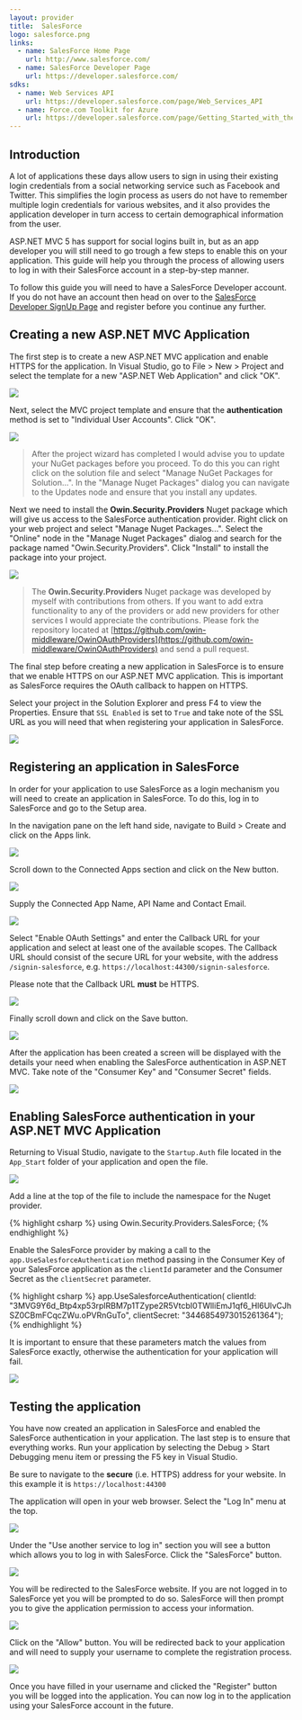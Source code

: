 ```yaml
---
layout: provider
title:  SalesForce
logo: salesforce.png
links: 
  - name: SalesForce Home Page
    url: http://www.salesforce.com/
  - name: SalesForce Developer Page
    url: https://developer.salesforce.com/
sdks:
  - name: Web Services API
    url: https://developer.salesforce.com/page/Web_Services_API
  - name: Force.com Toolkit for Azure
    url: https://developer.salesforce.com/page/Getting_Started_with_the_Force.com_Toolkit_for_Azure
---
```

## Introduction
A lot of applications these days allow users to sign in using their existing login credentials from a social networking service such as Facebook and Twitter.  This simplifies the login process as users do not have to remember multiple login credentials for various websites, and it also provides the application developer in turn access to certain demographical information from the user.

ASP.NET MVC 5 has support for social logins built in, but as an app developer you will still need to go trough a few steps to enable this on your application.  This guide will help you through the process of allowing users to log in with their SalesForce account in a step-by-step manner.

To follow this guide you will need to have a SalesForce Developer account.  If you do not have an account then head on over to the [SalesForce Developer SignUp Page](https://developer.salesforce.com/en/signup) and register before you continue any further.

## Creating a new ASP.NET MVC Application
The first step is to create a new ASP.NET MVC application and enable HTTPS for the application. In Visual Studio, go to File > New > Project and select the template for a new "ASP.NET Web Application" and click "OK".

![](/images/guides/salesforce/new_project.png)

Next, select the MVC project template and ensure that the **authentication** method is set to "Individual User Accounts".  Click "OK".

![](/images/guides/salesforce/new_project_mvc.png)

> After the project wizard has completed I would advise you to update your NuGet packages before you proceed.  To do this you can right click on the solution file and select "Manage NuGet Packages for Solution...".  In the "Manage Nuget Packages" dialog you can navigate to the Updates node and ensure that you install any updates.

Next we need to install the **Owin.Security.Providers** Nuget package which will give us access to the SalesForce authentication provider.  Right click on your web project and select "Manage Nuget Packages...". Select the "Online" node in the "Manage Nuget Packages" dialog and search for the package named "Owin.Security.Providers".  Click "Install" to install the package into your project.

![](/images/guides/salesforce/nuget_package_dialog.png)

> The **Owin.Security.Providers** Nuget package was developed by myself with contributions from others.  If you want to add extra functionality to any of the providers or add new providers for other services I would appreciate the contributions.  Please fork the repository located at [https://github.com/owin-middleware/OwinOAuthProviders](https://github.com/owin-middleware/OwinOAuthProviders) and send a pull request.

The final step before creating a new application in SalesForce is to ensure that we enable HTTPS on our ASP.NET MVC application.  This is important as SalesForce requires the OAuth callback to happen on HTTPS. 

Select your project in the Solution Explorer and press F4 to view the Properties. Ensure that `SSL Enabled` is set to `True` and take note of the SSL URL as you will need that when registering your application in SalesForce.

![](/images/guides/salesforce/properties-ssl.png) 

## Registering an application in SalesForce
In order for your application to use SalesForce as a login mechanism you will need to create an application in SalesForce.  To do this, log in to SalesForce and go to the Setup area.

In the navigation pane on the left hand side, navigate to Build > Create and click on the Apps link.  

![](/images/guides/salesforce/sf-create-app-menu.png)

Scroll down to the Connected Apps section and click on the New button.

![](/images/guides/salesforce/sf-connected-apps.png)

Supply the Connected App Name, API Name and Contact Email.

![](/images/guides/salesforce/new-app-1.png)

Select "Enable OAuth Settings" and enter the Callback URL for your application and select at least one of the available scopes. The Callback URL should consist of the secure URL for your website, with the address `/signin-salesforce`, e.g. `https://localhost:44300/signin-salesforce`.  

Please note that the Callback URL **must** be HTTPS.

![](/images/guides/salesforce/new-app-2.png)

Finally scroll down and click on the Save button.

![](/images/guides/salesforce/new-app-3.png)

After the application has been created a screen will be displayed with the details your need when enabling the SalesForce authentication in ASP.NET MVC. Take note of the "Consumer Key" and "Consumer Secret" fields.

![](/images/guides/salesforce/new-app-success.png)

## Enabling SalesForce authentication in your ASP.NET MVC Application
Returning to Visual Studio, navigate to the `Startup.Auth` file located in the `App_Start` folder of your application and open the file.

![](/images/guides/salesforce/navigate_startup_auth.png)

Add a line at the top of the file to include the namespace for the Nuget provider.

{% highlight csharp %}
using Owin.Security.Providers.SalesForce;
{% endhighlight %}

Enable the SalesForce provider by making a call to the `app.UseSalesforceAuthentication` method passing in the Consumer Key of your SalesForce application as the `clientId` parameter and the Consumer Secret as the `clientSecret` parameter.

{% highlight csharp %}
app.UseSalesforceAuthentication(
    clientId: "3MVG9Y6d_Btp4xp53rplRBM7p1TZype2R5VtcbI0TWlliEmJ1qf6_Hl6UIvCJhSZ0CBmFCqcZWu.oPVRnGuTo", 
    clientSecret: "3446854973015261364");
{% endhighlight %}

It is important to ensure that these parameters match the values from SalesForce exactly, otherwise the authentication for your application will fail.

![](/images/guides/salesforce/keys-matchup.png)

## Testing the application
You have now created an application in SalesForce and enabled the SalesForce authentication in your application.  The last step is to ensure that everything works.  Run your application by selecting the Debug > Start Debugging menu item or pressing the F5 key in Visual Studio.

Be sure to navigate to the **secure** (i.e. HTTPS) address for your website. In this example it is `https://localhost:44300`

The application will open in your web browser.  Select the "Log In" menu at the top.

![](/images/guides/salesforce/application_start_screen.png)

Under the "Use another service to log in" section you will see a button which allows you to log in with SalesForce.  Click the "SalesForce" button.

![](/images/guides/salesforce/application_login_screen.png)

You will be redirected to the SalesForce website.  If you are not logged in to SalesForce yet you will be prompted to do so.  SalesForce will then prompt you to give the application permission to access your information.

![](/images/guides/salesforce/salesforce_auth_screen.png)

Click on the "Allow" button. You will be redirected back to your application and will need to supply your username to complete the registration process.

![](/images/guides/salesforce/complete_registration.png)

Once you have filled in your username and clicked the "Register" button you will be logged into the application.  You can now log in to the application using your SalesForce account in the future.


